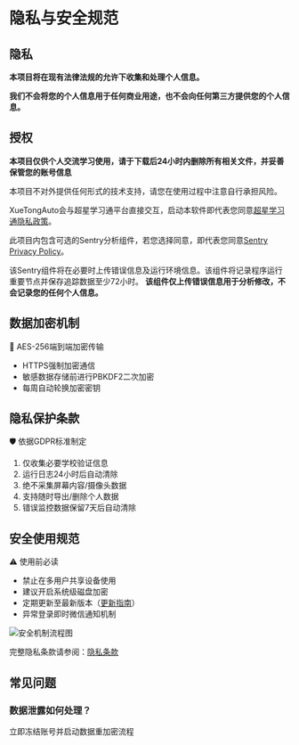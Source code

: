 # 隐私与安全规范
## 隐私

**本项目将在现有法律法规的允许下收集和处理个人信息。**

**我们不会将您的个人信息用于任何商业用途，也不会向任何第三方提供您的个人信息。**

## 授权
**本项目仅供个人交流学习使用，请于下载后24小时内删除所有相关文件，并妥善保管您的账号信息**

本项目不对外提供任何形式的技术支持，请您在使用过程中注意自行承担风险。

XueTongAuto会与超星学习通平台直接交互，启动本软件即代表您同意[超星学习通隐私政策](https://homewh.chaoxing.com/agree/privacyPolicy?appId=900001)。

此项目内包含可选的Sentry分析组件，若您选择同意，即代表您同意[Sentry Privacy Policy](https://sentry.io/privacy/)。

该Sentry组件将在必要时上传错误信息及运行环境信息。该组件将记录程序运行重要节点并保存追踪数据至少72小时。
**该组件仅上传错误信息用于分析修改，不会记录您的任何个人信息。**

## 数据加密机制
🔐 AES-256端到端加密传输
- HTTPS强制加密通信
- 敏感数据存储前进行PBKDF2二次加密
- 每周自动轮换加密密钥

## 隐私保护条款
🛡️ 依据GDPR标准制定
1. 仅收集必要学校验证信息
2. 运行日志24小时后自动清除
3. 绝不采集屏幕内容/摄像头数据
4. 支持随时导出/删除个人数据
5. 错误监控数据保留7天后自动清除

## 安全使用规范
⚠️ 使用前必读
- 禁止在多用户共享设备使用
- 建议开启系统级磁盘加密
- 定期更新至最新版本（[更新指南](../guide/how-to-get.md#版本更新)）
- 异常登录即时微信通知机制

![安全机制流程图](/images/security-flow.svg)

完整隐私条款请参阅：[隐私条款](/privacy/privacy-policy.md)

## 常见问题
### 数据泄露如何处理？
立即冻结账号并启动数据重加密流程
